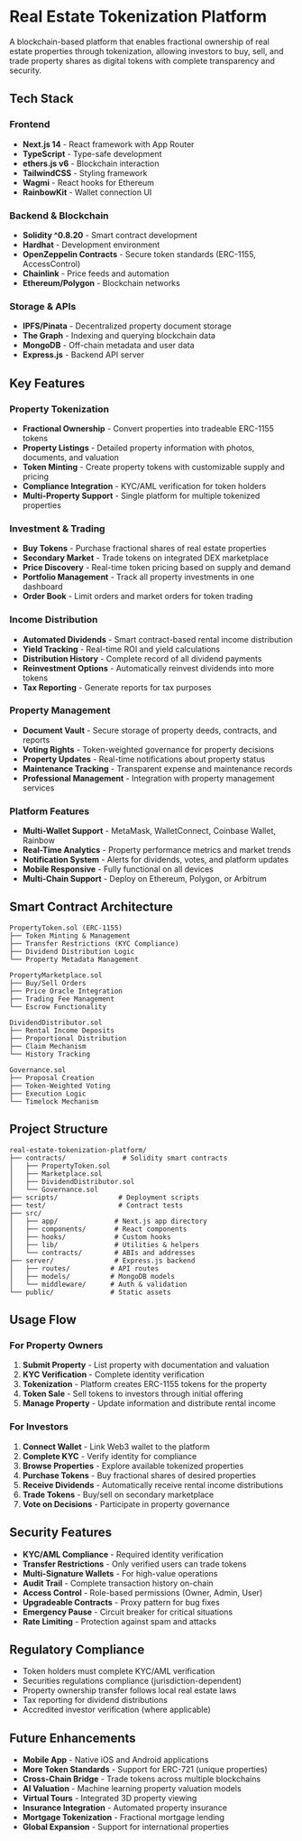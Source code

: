 # Real Estate Tokenization Platform

A blockchain-based platform that enables fractional ownership of real estate properties through tokenization, allowing investors to buy, sell, and trade property shares as digital tokens with complete transparency and security.

## Tech Stack



### Frontend
- **Next.js 14** - React framework with App Router
- **TypeScript** - Type-safe development
- **ethers.js v6** - Blockchain interaction
- **TailwindCSS** - Styling framework
- **Wagmi** - React hooks for Ethereum
- **RainbowKit** - Wallet connection UI

### Backend & Blockchain
- **Solidity ^0.8.20** - Smart contract development
- **Hardhat** - Development environment
- **OpenZeppelin Contracts** - Secure token standards (ERC-1155, AccessControl)
- **Chainlink** - Price feeds and automation
- **Ethereum/Polygon** - Blockchain networks

### Storage & APIs
- **IPFS/Pinata** - Decentralized property document storage
- **The Graph** - Indexing and querying blockchain data
- **MongoDB** - Off-chain metadata and user data
- **Express.js** - Backend API server

## Key Features

### Property Tokenization
- **Fractional Ownership** - Convert properties into tradeable ERC-1155 tokens
- **Property Listings** - Detailed property information with photos, documents, and valuation
- **Token Minting** - Create property tokens with customizable supply and pricing
- **Compliance Integration** - KYC/AML verification for token holders
- **Multi-Property Support** - Single platform for multiple tokenized properties

### Investment & Trading
- **Buy Tokens** - Purchase fractional shares of real estate properties
- **Secondary Market** - Trade tokens on integrated DEX marketplace
- **Price Discovery** - Real-time token pricing based on supply and demand
- **Portfolio Management** - Track all property investments in one dashboard
- **Order Book** - Limit orders and market orders for token trading

### Income Distribution
- **Automated Dividends** - Smart contract-based rental income distribution
- **Yield Tracking** - Real-time ROI and yield calculations
- **Distribution History** - Complete record of all dividend payments
- **Reinvestment Options** - Automatically reinvest dividends into more tokens
- **Tax Reporting** - Generate reports for tax purposes

### Property Management
- **Document Vault** - Secure storage of property deeds, contracts, and reports
- **Voting Rights** - Token-weighted governance for property decisions
- **Property Updates** - Real-time notifications about property status
- **Maintenance Tracking** - Transparent expense and maintenance records
- **Professional Management** - Integration with property management services

### Platform Features
- **Multi-Wallet Support** - MetaMask, WalletConnect, Coinbase Wallet, Rainbow
- **Real-Time Analytics** - Property performance metrics and market trends
- **Notification System** - Alerts for dividends, votes, and platform updates
- **Mobile Responsive** - Fully functional on all devices
- **Multi-Chain Support** - Deploy on Ethereum, Polygon, or Arbitrum

## Smart Contract Architecture

```
PropertyToken.sol (ERC-1155)
├── Token Minting & Management
├── Transfer Restrictions (KYC Compliance)
├── Dividend Distribution Logic
└── Property Metadata Management

PropertyMarketplace.sol
├── Buy/Sell Orders
├── Price Oracle Integration
├── Trading Fee Management
└── Escrow Functionality

DividendDistributor.sol
├── Rental Income Deposits
├── Proportional Distribution
├── Claim Mechanism
└── History Tracking

Governance.sol
├── Proposal Creation
├── Token-Weighted Voting
├── Execution Logic
└── Timelock Mechanism
```

## Project Structure

```
real-estate-tokenization-platform/
├── contracts/              # Solidity smart contracts
│   ├── PropertyToken.sol
│   ├── Marketplace.sol
│   ├── DividendDistributor.sol
│   └── Governance.sol
├── scripts/               # Deployment scripts
├── test/                  # Contract tests
├── src/
│   ├── app/              # Next.js app directory
│   ├── components/       # React components
│   ├── hooks/            # Custom hooks
│   ├── lib/              # Utilities & helpers
│   └── contracts/        # ABIs and addresses
├── server/               # Express.js backend
│   ├── routes/          # API routes
│   ├── models/          # MongoDB models
│   └── middleware/      # Auth & validation
└── public/              # Static assets
```

## Usage Flow

### For Property Owners
1. **Submit Property** - List property with documentation and valuation
2. **KYC Verification** - Complete identity verification
3. **Tokenization** - Platform creates ERC-1155 tokens for the property
4. **Token Sale** - Sell tokens to investors through initial offering
5. **Manage Property** - Update information and distribute rental income

### For Investors
1. **Connect Wallet** - Link Web3 wallet to the platform
2. **Complete KYC** - Verify identity for compliance
3. **Browse Properties** - Explore available tokenized properties
4. **Purchase Tokens** - Buy fractional shares of desired properties
5. **Receive Dividends** - Automatically receive rental income distributions
6. **Trade Tokens** - Buy/sell on secondary marketplace
7. **Vote on Decisions** - Participate in property governance

## Security Features

- **KYC/AML Compliance** - Required identity verification
- **Transfer Restrictions** - Only verified users can trade tokens
- **Multi-Signature Wallets** - For high-value operations
- **Audit Trail** - Complete transaction history on-chain
- **Access Control** - Role-based permissions (Owner, Admin, User)
- **Upgradeable Contracts** - Proxy pattern for bug fixes
- **Emergency Pause** - Circuit breaker for critical situations
- **Rate Limiting** - Protection against spam and attacks

## Regulatory Compliance

- Token holders must complete KYC/AML verification
- Securities regulations compliance (jurisdiction-dependent)
- Property ownership transfer follows local real estate laws
- Tax reporting for dividend distributions
- Accredited investor verification (where applicable)

## Future Enhancements

- **Mobile App** - Native iOS and Android applications
- **More Token Standards** - Support for ERC-721 (unique properties)
- **Cross-Chain Bridge** - Trade tokens across multiple blockchains
- **AI Valuation** - Machine learning property valuation models
- **Virtual Tours** - Integrated 3D property viewing
- **Insurance Integration** - Automated property insurance
- **Mortgage Tokenization** - Fractional mortgage lending
- **Global Expansion** - Support for international properties
